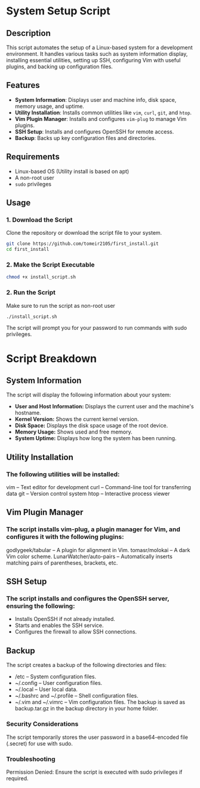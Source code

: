 # System Setup Script

## Description
This script automates the setup of a Linux-based system for a development environment. 
It handles various tasks such as system information display, installing essential utilities, setting up SSH, configuring Vim with useful plugins, 
and backing up configuration files.

## Features
- **System Information**: Displays user and machine info, disk space, memory usage, and uptime.
- **Utility Installation**: Installs common utilities like `vim`, `curl`, `git`, and `htop`.
- **Vim Plugin Manager**: Installs and configures `vim-plug` to manage Vim plugins.
- **SSH Setup**: Installs and configures OpenSSH for remote access.
- **Backup**: Backs up key configuration files and directories.

## Requirements
- Linux-based OS (Utility install is based on apt)
- A non-root user
- `sudo` privileges

## Usage

### **1. Download the Script**
Clone the repository or download the script file to your system.
```bash
git clone https://github.com/tomeir2105/first_install.git
cd first_install
```
### **2. Make the Script Executable**
```bash
chmod +x install_script.sh
``` 
### **2. Run the Script**
Make sure to run the script as non-root user
```bash
./install_script.sh
```
The script will prompt you for your password to run commands with sudo privileges.
# Script Breakdown
## System Information
The script will display the following information about your system:
- **User and Host Information:** Displays the current user and the machine's hostname.
- **Kernel Version:** Shows the current kernel version.
- **Disk Space:** Displays the disk space usage of the root device.
- **Memory Usage:** Shows used and free memory.
- **System Uptime:** Displays how long the system has been running.

## Utility Installation

### The following utilities will be installed:

vim – Text editor for development
curl – Command-line tool for transferring data
git – Version control system
htop – Interactive process viewer

## Vim Plugin Manager
### The script installs vim-plug, a plugin manager for Vim, and configures it with the following plugins:
godlygeek/tabular – A plugin for alignment in Vim.
tomasr/molokai – A dark Vim color scheme.
LunarWatcher/auto-pairs – Automatically inserts matching pairs of parentheses, brackets, etc.

## SSH Setup
### The script installs and configures the OpenSSH server, ensuring the following:
- Installs OpenSSH if not already installed.
- Starts and enables the SSH service.
- Configures the firewall to allow SSH connections.

## Backup
The script creates a backup of the following directories and files:
- /etc – System configuration files.
- ~/.config – User configuration files.
- ~/.local – User local data.
- ~/.bashrc and ~/.profile – Shell configuration files.
- ~/.vim and ~/.vimrc – Vim configuration files.
The backup is saved as backup.tar.gz in the backup directory in your home folder.

### Security Considerations
The script temporarily stores the user password in a base64-encoded file (.secret) for use with sudo. 

### Troubleshooting
Permission Denied: Ensure the script is executed with sudo privileges if required. 



